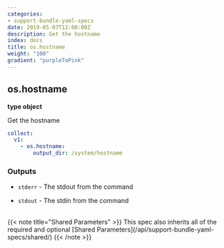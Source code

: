 ```yaml
---
categories:
- support-bundle-yaml-specs
date: 2019-05-07T12:00:00Z
description: Get the hostname
index: docs
title: os.hostname
weight: "100"
gradient: "purpleToPink"
---
```


## os.hostname

**type object**

Get the hostname


```yaml
collect:
  v1:
    - os.hostname:
        output_dir: /system/hostname
```


### Outputs

    
- `stderr` - The stdout from the command

- `stdout` - The stdin from the command


<br>
{{< note title="Shared Parameters" >}}
This spec also inherits all of the required and optional [Shared Parameters](/api/support-bundle-yaml-specs/shared/)
{{< /note >}}

  